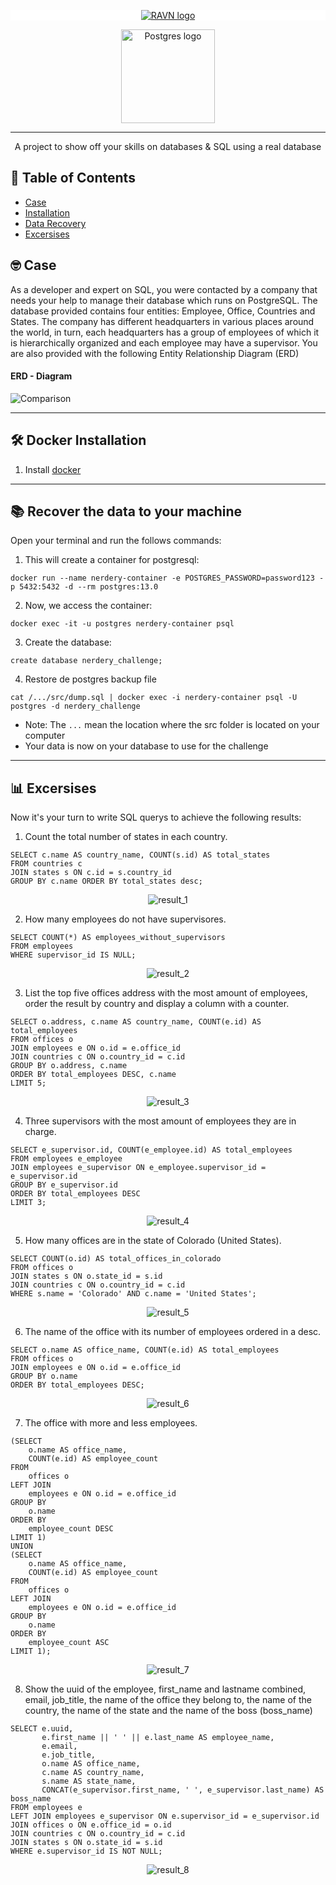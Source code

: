 <p align="center" style="background-color:white">
 <a href="https://www.ravn.co/" rel="noopener">
 <img src="https://www.ravn.co/img/logo-ravn.png" alt="RAVN logo"></a>
</p>
<p align="center">
 <a href="https://www.postgresql.org/" rel="noopener">
 <img src="https://www.postgresql.org/media/img/about/press/elephant.png" alt="Postgres logo" width="150px"></a>
</p>

---

<p align="center">A project to show off your skills on databases & SQL using a real database</p>

## 📝 Table of Contents

- [Case](#case)
- [Installation](#installation)
- [Data Recovery](#data_recovery)
- [Excersises](#excersises)

## 🤓 Case <a name = "case"></a>

As a developer and expert on SQL, you were contacted by a company that needs your help to manage their database which runs on PostgreSQL. The database provided contains four entities: Employee, Office, Countries and States. The company has different headquarters in various places around the world, in turn, each headquarters has a group of employees of which it is hierarchically organized and each employee may have a supervisor. You are also provided with the following Entity Relationship Diagram (ERD)

#### ERD - Diagram <br>

![Comparison](src/ERD.png) <br>

---

## 🛠️ Docker Installation <a name = "installation"></a>

1. Install [docker](https://docs.docker.com/engine/install/)

---

## 📚 Recover the data to your machine <a name = "data_recovery"></a>

Open your terminal and run the follows commands:

1. This will create a container for postgresql:

```
docker run --name nerdery-container -e POSTGRES_PASSWORD=password123 -p 5432:5432 -d --rm postgres:13.0
```

2. Now, we access the container:

```
docker exec -it -u postgres nerdery-container psql
```

3. Create the database:

```
create database nerdery_challenge;
```

4. Restore de postgres backup file

```
cat /.../src/dump.sql | docker exec -i nerdery-container psql -U postgres -d nerdery_challenge
```

- Note: The `...` mean the location where the src folder is located on your computer
- Your data is now on your database to use for the challenge

---

## 📊 Excersises <a name = "excersises"></a>

Now it's your turn to write SQL querys to achieve the following results:

1. Count the total number of states in each country.

```
SELECT c.name AS country_name, COUNT(s.id) AS total_states
FROM countries c
JOIN states s ON c.id = s.country_id
GROUP BY c.name ORDER BY total_states desc;
```

<p align="center">
 <img src="src/results/result1.png" alt="result_1"/>
</p>

2. How many employees do not have supervisores.

```
SELECT COUNT(*) AS employees_without_supervisors
FROM employees
WHERE supervisor_id IS NULL;
```

<p align="center">
 <img src="src/results/result2.png" alt="result_2"/>
</p>

3. List the top five offices address with the most amount of employees, order the result by country and display a column with a counter.

```
SELECT o.address, c.name AS country_name, COUNT(e.id) AS total_employees
FROM offices o
JOIN employees e ON o.id = e.office_id
JOIN countries c ON o.country_id = c.id
GROUP BY o.address, c.name
ORDER BY total_employees DESC, c.name
LIMIT 5;
```

<p align="center">
 <img src="src/results/result3.png" alt="result_3"/>
</p>

4. Three supervisors with the most amount of employees they are in charge.

```
SELECT e_supervisor.id, COUNT(e_employee.id) AS total_employees
FROM employees e_employee
JOIN employees e_supervisor ON e_employee.supervisor_id = e_supervisor.id
GROUP BY e_supervisor.id
ORDER BY total_employees DESC
LIMIT 3;
```

<p align="center">
 <img src="src/results/result4.png" alt="result_4"/>
</p>

5. How many offices are in the state of Colorado (United States).

```
SELECT COUNT(o.id) AS total_offices_in_colorado
FROM offices o
JOIN states s ON o.state_id = s.id
JOIN countries c ON o.country_id = c.id
WHERE s.name = 'Colorado' AND c.name = 'United States';
```

<p align="center">
 <img src="src/results/result5.png" alt="result_5"/>
</p>

6. The name of the office with its number of employees ordered in a desc.

```
SELECT o.name AS office_name, COUNT(e.id) AS total_employees
FROM offices o
JOIN employees e ON o.id = e.office_id
GROUP BY o.name
ORDER BY total_employees DESC;
```

<p align="center">
 <img src="src/results/result6.png" alt="result_6"/>
</p>

7. The office with more and less employees.

```
(SELECT
    o.name AS office_name,
    COUNT(e.id) AS employee_count
FROM
    offices o
LEFT JOIN
    employees e ON o.id = e.office_id
GROUP BY
    o.name
ORDER BY
    employee_count DESC
LIMIT 1)
UNION
(SELECT
    o.name AS office_name,
    COUNT(e.id) AS employee_count
FROM
    offices o
LEFT JOIN
    employees e ON o.id = e.office_id
GROUP BY
    o.name
ORDER BY
    employee_count ASC
LIMIT 1);
```

<p align="center">
 <img src="src/results/result7.png" alt="result_7"/>
</p>

8. Show the uuid of the employee, first_name and lastname combined, email, job_title, the name of the office they belong to, the name of the country, the name of the state and the name of the boss (boss_name)

```
SELECT e.uuid,
       e.first_name || ' ' || e.last_name AS employee_name,
       e.email,
       e.job_title,
       o.name AS office_name,
       c.name AS country_name,
       s.name AS state_name,
       CONCAT(e_supervisor.first_name, ' ', e_supervisor.last_name) AS boss_name
FROM employees e
LEFT JOIN employees e_supervisor ON e.supervisor_id = e_supervisor.id
JOIN offices o ON e.office_id = o.id
JOIN countries c ON o.country_id = c.id
JOIN states s ON o.state_id = s.id
WHERE e.supervisor_id IS NOT NULL;
```

<p align="center">
 <img src="src/results/result8.png" alt="result_8"/>
</p>
